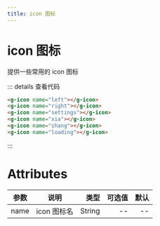 ```yaml
---
title: icon 图标
---
```


# icon 图标

提供一些常用的 icon 图标
<ClientOnly>
<icon-demo-1></icon-demo-1>
</ClientOnly>

::: details 查看代码

```html
<g-icon name="left"></g-icon>
<g-icon name="right"></g-icon>
<g-icon name="settings"></g-icon>
<g-icon name="xia"></g-icon>
<g-icon name="shang"></g-icon>
<g-icon name="loading"></g-icon>
```

:::

# Attributes

| 参数 |    说明     |   类型 | 可选值 | 默认 |
| ---- | :---------: | -----: | -----: | ---: |
| name | icon 图标名 | String |     -- |   -- |

